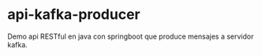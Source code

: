 # api-kafka-producer
Demo api RESTful en java con springboot que produce mensajes a servidor kafka.
